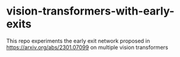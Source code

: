 # vision-transformers-with-early-exits

This repo experiments the early exit network proposed in https://arxiv.org/abs/2301.07099 on multiple vision transformers
